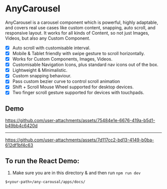 # AnyCarousel

AnyCarousel is a carousel component which is powerful, highly adaptable, and covers real use cases like custom content, snapping, auto scroll, and responsive layout. It works for all kinds of Content, so not just Images, Videos, but also any Custom Component.

- [x] Auto scroll with customisable interval.
- [x] Mobile & Tablet friendly with swipe gesture to scroll horizontally.
- [x] Works for Custom Components, Images, Videos.
- [x] Customisable Navigation Icons, plus standard nav icons out of the box.
- [x] Lightweight & Minimalistic.
- [x] Custom snapping behaviour.
- [x] Pass custom bezier curve to control scroll animation 
- [x] Shift + Scroll Mouse Wheel supported for desktop devices.
- [x] Two finger scroll gesture supported for devices with touchpads.

## Demo 

https://github.com/user-attachments/assets/75484e1e-6676-419a-b5d1-b49bb4c6420d

---

https://github.com/user-attachments/assets/7d117cc2-bd13-4149-b0ba-612df1bf4c63

## To run the React Demo:

1. Make sure you are in this directory & and then run `npm run dev`

```
$<your-path>/any-carousal/apps/docs/
```
